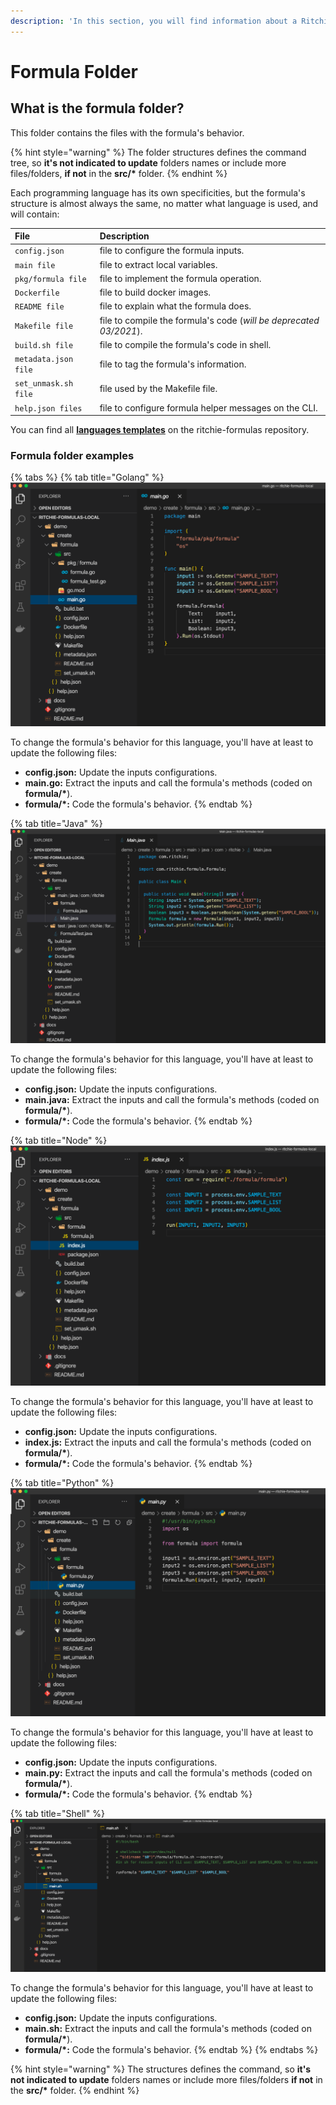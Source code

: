 ```yaml
---
description: 'In this section, you will find information about a Ritchie formula folder.'
---
```


# Formula Folder

## What is the formula folder?

This folder contains the files with the formula's behavior. 

{% hint style="warning" %}
The folder structures defines the command tree, so **it's not indicated to update** folders names or include more files/folders, **if not** in the **src/\*** folder.
{% endhint %}

Each programming language has its own specificities, but the formula's structure is almost always the same, no matter what language is used, and will contain:

| File | Description |
| :--- | :--- |
| `config.json` | file to configure the formula inputs. |
| `main file` | file to extract local variables. |
| `pkg/formula file` | file to implement the formula operation. |
| `Dockerfile` | file to build docker images. |
| `README file` | file to explain what the formula does. |
| `Makefile file` | file to compile the formula's code \(_will be deprecated 03/2021_\). |
| `build.sh file` | file to compile the formula's code in shell. |
| `metadata.json file` | file to tag the formula's information. |
| `set_unmask.sh file` | file used by the Makefile file. |
| `help.json files` | file to configure formula helper messages on the CLI. |

You can find all [**languages templates**](https://github.com/ZupIT/ritchie-formulas/tree/master/templates/create_formula/languages) on the ritchie-formulas repository.

### Formula folder examples

{% tabs %}
{% tab title="Golang" %}
![](../../../.gitbook/assets/go.png)

To change the formula's behavior for this language, you'll have at least to update the following files:

* **config.json:** Update the inputs configurations.
* **main.go:** Extract the inputs and call the formula's methods \(coded on **formula/\***\).
* **formula/\*:** Code the formula's behavior.
{% endtab %}

{% tab title="Java" %}
![](../../../.gitbook/assets/java.png)

To change the formula's behavior for this language, you'll have at least to update the following files:

* **config.json:** Update the inputs configurations.
* **main.java:** Extract the inputs and call the formula's methods \(coded on **formula/\***\).
* **formula/\*:** Code the formula's behavior.
{% endtab %}

{% tab title="Node" %}
![](../../../.gitbook/assets/node.png)

To change the formula's behavior for this language, you'll have at least to update the following files:

* **config.json:** Update the inputs configurations.
* **index.js:** Extract the inputs and call the formula's methods \(coded on **formula/\***\).
* **formula/\*:** Code the formula's behavior.
{% endtab %}

{% tab title="Python" %}
![](../../../.gitbook/assets/python.png)

To change the formula's behavior for this language, you'll have at least to update the following files:

* **config.json:** Update the inputs configurations.
* **main.py:** Extract the inputs and call the formula's methods \(coded on **formula/\***\).
* **formula/\*:** Code the formula's behavior.
{% endtab %}

{% tab title="Shell" %}
![](../../../.gitbook/assets/shell.png)

To change the formula's behavior for this language, you'll have at least to update the following files:

* **config.json:** Update the inputs configurations.
* **main.sh:** Extract the inputs and call the formula's methods \(coded on **formula/\***\).
* **formula/\*:** Code the formula's behavior.
{% endtab %}
{% endtabs %}

{% hint style="warning" %}
The structures defines the command, so **it's not indicated to update** folders names or include more files/folders **if not** in the **src/\*** folder.
{% endhint %}

